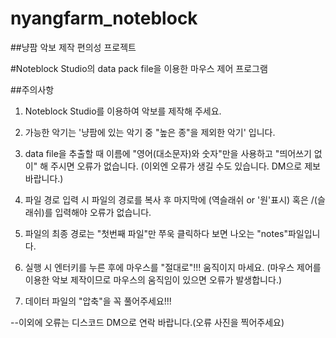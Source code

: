 # nyangfarm_noteblock

##냥팜 악보 제작 편의성 프로젝트

#Noteblock Studio의 data pack file을 이용한 마우스 제어 프로그램

##주의사항
1. Noteblock Studio를 이용하여 악보를 제작해 주세요.

2. 가능한 악기는 '냥팜에 있는 악기 중 "높은 종"을 제외한 악기' 입니다.

3. data file을 추출할 때 이름에 "영어(대소문자)와 숫자"만을 사용하고 "띄어쓰기 없이" 해 주시면 오류가 없습니다.
(이외엔 오류가 생길 수도 있습니다. DM으로 제보 바랍니다.)

4. 파일 경로 입력 시 파일의 경로를 복사 후 마지막에 \(역슬래쉬 or '원'표시) 혹은 /(슬래쉬)를 입력해야 오류가 없습니다.

5. 파일의 최종 경로는 "첫번째 파일"만 쭈욱 클릭하다 보면 나오는 "notes"파일입니다.

6. 실행 시 엔터키를 누른 후에 마우스를 "절대로"!!! 움직이지 마세요. (마우스 제어를 이용한 악보 제작이므로 마우스의 움직임이 있으면 오류가 발생합니다.)

7. 데이터 파일의 "압축"을 꼭 풀어주세요!!!

--이외에 오류는 디스코드 DM으로 연락 바랍니다.(오류 사진을 찍어주세요)
